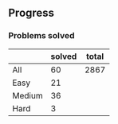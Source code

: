 ## Progress
### Problems solved
|          | solved | total |
|----------|--------|-------|
| All      |   60   |  2867 |
| Easy     |   21   |
| Medium   |   36   |
| Hard     |   3    |
